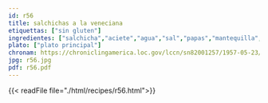 ```yaml
---
id: r56
title: salchichas a la veneciana
etiquettas: ["sin gluten"]
ingredientes: ["salchicha","aciete","agua","sal","papas","mantequilla","leche","huevo"]
plato: ["plato principal"]
chronam: https://chroniclingamerica.loc.gov/lccn/sn82001257/1957-05-23/ed-1/seq-5/
jpg: r56.jpg
pdf: r56.pdf
---
```


{{< readFile file="./html/recipes/r56.html">}}